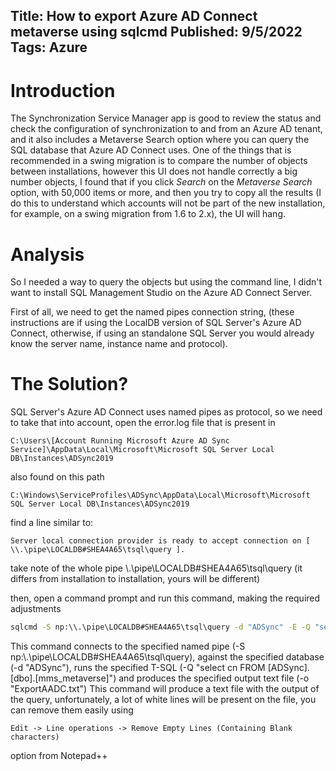 Title: How to export Azure AD Connect metaverse using sqlcmd
Published: 9/5/2022
Tags: Azure
---

# Introduction

The Synchronization Service Manager app is good to review the status and check the configuration of synchronization to and from an Azure AD tenant,
and it also includes a Metaverse Search option where you can query the SQL database that Azure AD Connect uses.
One of the things that is recommended in a swing migration is to compare the number of objects between installations, however this UI does not handle correctly 
a big number objects, I found that if you click _Search_ on the _Metaverse Search_ option, with 50,000 items or more, and then you try to copy all the results (I do this to 
understand which accounts will not be part of the new installation, for example, on a swing migration from 1.6 to 2.x), the UI will hang.

# Analysis

So I needed a way to query the objects but using the command line, I didn't want to install SQL Management Studio on the Azure AD Connect Server.

First of all, we need to get the named pipes connection string, (these instructions are if using the LocalDB version of SQL Server's Azure AD Connect, otherwise, if using an standalone SQL
Server you would already know the server name, instance name and protocol).

# The Solution?
SQL Server's Azure AD Connect uses named pipes as protocol, so we need to take that into account, open the error.log file that is present in 

```
C:\Users\[Account Running Microsoft Azure AD Sync Service]\AppData\Local\Microsoft\Microsoft SQL Server Local DB\Instances\ADSync2019
```

also found on this path

```
C:\Windows\ServiceProfiles\ADSync\AppData\Local\Microsoft\Microsoft SQL Server Local DB\Instances\ADSync2019
```

find a line similar to:

```
Server local connection provider is ready to accept connection on [ \\.\pipe\LOCALDB#SHEA4A65\tsql\query ].
```

take note of the whole pipe \\.\pipe\LOCALDB#SHEA4A65\tsql\query (it differs from installation to installation, yours will be different)

then, open a command prompt and run this command, making the required adjustments

```cmd
sqlcmd -S np:\\.\pipe\LOCALDB#SHEA4A65\tsql\query -d "ADSync" -E -Q "select cn FROM [ADSync].[dbo].[mms_metaverse]" -o "ExportAADC.txt" -h-1 -w 200
```
This command connects to the specified named pipe (-S np:\\.\pipe\LOCALDB#SHEA4A65\tsql\query), against the specified database (-d "ADSync"), runs the specified T-SQL
(-Q "select cn FROM [ADSync].[dbo].[mms_metaverse]") and produces the specified output text file (-o "ExportAADC.txt")
This command will produce a text file with the output of the query, unfortunately, a lot of white lines will be present on the file, you can remove them easily using

```
Edit -> Line operations -> Remove Empty Lines (Containing Blank characters)
```

option from Notepad++

